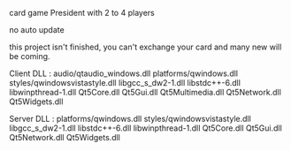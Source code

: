 card game President with 2 to 4 players

no auto update

this project isn't finished, you can't exchange your card and many new will be coming.


Client DLL :
audio/qtaudio_windows.dll
platforms/qwindows.dll
styles/qwindowsvistastyle.dll
libgcc_s_dw2-1.dll
libstdc++-6.dll
libwinpthread-1.dll
Qt5Core.dll
Qt5Gui.dll
Qt5Multimedia.dll
Qt5Network.dll
Qt5Widgets.dll

Server DLL :
platforms/qwindows.dll
styles/qwindowsvistastyle.dll
libgcc_s_dw2-1.dll
libstdc++-6.dll
libwinpthread-1.dll
Qt5Core.dll
Qt5Gui.dll
Qt5Network.dll
Qt5Widgets.dll